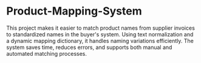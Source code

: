 # Product-Mapping-System
This project makes it easier to match product names from supplier invoices to standardized names in the buyer's system. Using text normalization and a dynamic mapping dictionary, it handles naming variations efficiently. The system saves time, reduces errors, and supports both manual and automated matching processes.
